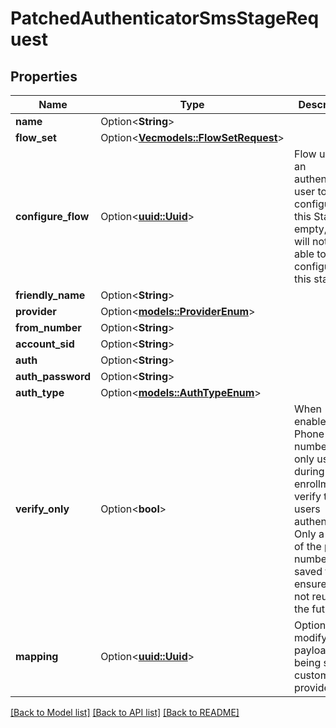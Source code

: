# PatchedAuthenticatorSmsStageRequest

## Properties

Name | Type | Description | Notes
------------ | ------------- | ------------- | -------------
**name** | Option<**String**> |  | [optional]
**flow_set** | Option<[**Vec<models::FlowSetRequest>**](FlowSetRequest.md)> |  | [optional]
**configure_flow** | Option<[**uuid::Uuid**](uuid::Uuid.md)> | Flow used by an authenticated user to configure this Stage. If empty, user will not be able to configure this stage. | [optional]
**friendly_name** | Option<**String**> |  | [optional]
**provider** | Option<[**models::ProviderEnum**](ProviderEnum.md)> |  | [optional]
**from_number** | Option<**String**> |  | [optional]
**account_sid** | Option<**String**> |  | [optional]
**auth** | Option<**String**> |  | [optional]
**auth_password** | Option<**String**> |  | [optional]
**auth_type** | Option<[**models::AuthTypeEnum**](AuthTypeEnum.md)> |  | [optional]
**verify_only** | Option<**bool**> | When enabled, the Phone number is only used during enrollment to verify the users authenticity. Only a hash of the phone number is saved to ensure it is not reused in the future. | [optional]
**mapping** | Option<[**uuid::Uuid**](uuid::Uuid.md)> | Optionally modify the payload being sent to custom providers. | [optional]

[[Back to Model list]](../README.md#documentation-for-models) [[Back to API list]](../README.md#documentation-for-api-endpoints) [[Back to README]](../README.md)


